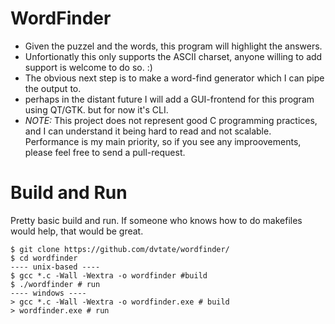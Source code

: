 # WordFinder
- Given the puzzel and the words, this program will highlight the answers. 
- Unfortionatly this only supports the ASCII charset, anyone willing to add support is welcome to do so. :)
- The obvious next step is to make a word-find generator which I can pipe the output to.
- perhaps in the distant future I will add a GUI-frontend for this program using QT/GTK. but for now it's CLI.
- *NOTE:* This project does not represent good C programming practices, and I can understand it being hard to read and not scalable. Performance is my main priority, so if you see any improovements, please feel free to send a pull-request.

# Build and Run
Pretty basic build and run. If someone who knows how to do makefiles would help, that would be great.
```
$ git clone https://github.com/dvtate/wordfinder/
$ cd wordfinder
---- unix-based ----
$ gcc *.c -Wall -Wextra -o wordfinder #build
$ ./wordfinder # run
---- windows ----
> gcc *.c -Wall -Wextra -o wordfinder.exe # build
> wordfinder.exe # run
```
